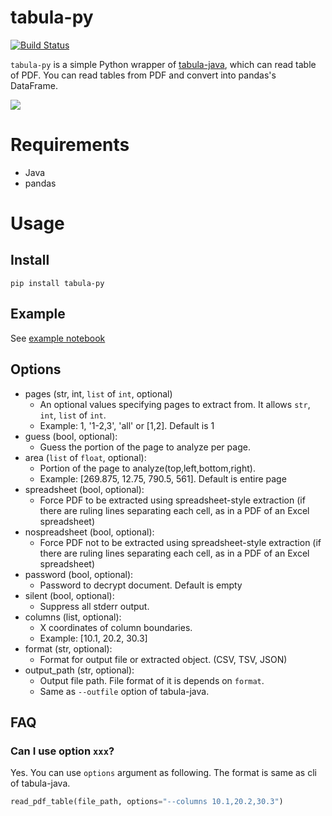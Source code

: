 # tabula-py

[![Build Status](https://travis-ci.org/chezou/tabula-py.svg?branch=master)](https://travis-ci.org/chezou/tabula-py)

`tabula-py` is a simple Python wrapper of [tabula-java](https://github.com/tabulapdf/tabula-java), which can read table of PDF.
You can read tables from PDF and convert into pandas's DataFrame.

![](http://i.imgur.com/ODM8hst.jpg)


# Requirements

- Java
- pandas

# Usage

## Install

```
pip install tabula-py
```

## Example

See [example notebook](./examples/tabula_example.ipynb)

## Options

- pages (str, int, `list` of `int`, optional)
  - An optional values specifying pages to extract from. It allows `str`, `int`, `list` of `int`.
  - Example: 1, '1-2,3', 'all' or [1,2]. Default is 1
- guess (bool, optional):
  - Guess the portion of the page to analyze per page.
- area (`list` of `float`, optional):
  - Portion of the page to analyze(top,left,bottom,right).
  - Example: [269.875, 12.75, 790.5, 561]. Default is entire page
- spreadsheet (bool, optional):
  - Force PDF to be extracted using spreadsheet-style extraction (if there are ruling lines separating each cell, as in a PDF of an Excel spreadsheet)
- nospreadsheet (bool, optional):
  - Force PDF not to be extracted using spreadsheet-style extraction (if there are ruling lines separating each cell, as in a PDF of an Excel spreadsheet)
- password (bool, optional):
  - Password to decrypt document. Default is empty
- silent (bool, optional):
  - Suppress all stderr output.
- columns (list, optional):
  - X coordinates of column boundaries.
  - Example: [10.1, 20.2, 30.3]
- format (str, optional):
  - Format for output file or extracted object. (CSV, TSV, JSON)
- output_path (str, optional):
  - Output file path. File format of it is depends on `format`.
  - Same as `--outfile` option of tabula-java.


## FAQ

### Can I use option `xxx`?

Yes. You can use `options` argument as following. The format is same as cli of tabula-java.

```py
read_pdf_table(file_path, options="--columns 10.1,20.2,30.3")
```
